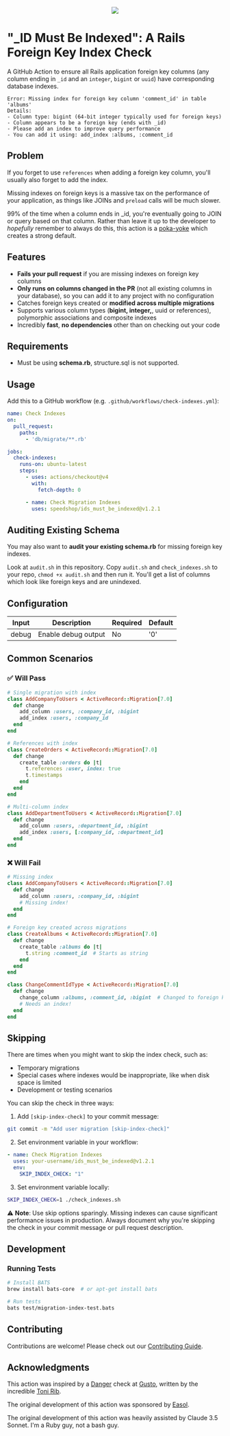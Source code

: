 <p align="center">
  <img src="https://imgur.com/G6Tgzou.png" />
</p>

# "_ID Must Be Indexed": A Rails Foreign Key Index Check

A GitHub Action to ensure all Rails application foreign key columns (any column ending in `_id` and an `integer`, `bigint` or `uuid`) have corresponding database indexes.

```
Error: Missing index for foreign key column 'comment_id' in table 'albums'
Details:
- Column type: bigint (64-bit integer typically used for foreign keys)
- Column appears to be a foreign key (ends with _id)
- Please add an index to improve query performance
- You can add it using: add_index :albums, :comment_id
```

## Problem

If you forget to use `references` when adding a foreign key column, you'll usually also forget to add the index.

Missing indexes on foreign keys is a massive tax on the performance of your application, as things like JOINs and `preload` calls will be much slower.

99% of the time when a column ends in _id, you're eventually going to JOIN or query based on that column. Rather than leave it up to the developer to _hopefully_ remember to always do this, this action is a [poka-yoke](https://en.wikipedia.org/wiki/Poka-yoke) which creates a strong default.

## Features

- **Fails your pull request** if you are missing indexes on foreign key columns
- **Only runs on columns changed in the PR** (not all existing columns in your database), so you can add it to any project with no configuration
- Catches foreign keys created or **modified across multiple migrations**
- Supports various column types (**bigint, integer,**, uuid or references), polymorphic associations and composite indexes
- Incredibly **fast**, **no dependencies** other than on checking out your code

## Requirements

- Must be using **schema.rb**, structure.sql is not supported.

## Usage

Add this to a GitHub workflow (e.g. `.github/workflows/check-indexes.yml`):

```yaml
name: Check Indexes
on:
  pull_request:
    paths:
      - 'db/migrate/**.rb'

jobs:
  check-indexes:
    runs-on: ubuntu-latest
    steps:
      - uses: actions/checkout@v4
        with:
          fetch-depth: 0

      - name: Check Migration Indexes
        uses: speedshop/ids_must_be_indexed@v1.2.1
```

## Auditing Existing Schema

You may also want to **audit your existing schema.rb** for missing foreign key indexes.

Look at `audit.sh` in this repository. Copy `audit.sh` and `check_indexes.sh` to your repo, `chmod +x audit.sh` and then run it. You'll get a list of columns which look like foreign keys and are unindexed.

## Configuration

| Input | Description | Required | Default |
|-------|-------------|----------|---------|
| debug | Enable debug output | No | '0' |

## Common Scenarios

### ✅ Will Pass

```ruby
# Single migration with index
class AddCompanyToUsers < ActiveRecord::Migration[7.0]
  def change
    add_column :users, :company_id, :bigint
    add_index :users, :company_id
  end
end

# References with index
class CreateOrders < ActiveRecord::Migration[7.0]
  def change
    create_table :orders do |t|
      t.references :user, index: true
      t.timestamps
    end
  end
end

# Multi-column index
class AddDepartmentToUsers < ActiveRecord::Migration[7.0]
  def change
    add_column :users, :department_id, :bigint
    add_index :users, [:company_id, :department_id]
  end
end
```

### ❌ Will Fail

```ruby
# Missing index
class AddCompanyToUsers < ActiveRecord::Migration[7.0]
  def change
    add_column :users, :company_id, :bigint
    # Missing index!
  end
end
```

```ruby
# Foreign key created across migrations
class CreateAlbums < ActiveRecord::Migration[7.0]
  def change
    create_table :albums do |t|
      t.string :comment_id  # Starts as string
    end
  end
end

class ChangeCommentIdType < ActiveRecord::Migration[7.0]
  def change
    change_column :albums, :comment_id, :bigint  # Changed to foreign key
    # Needs an index!
  end
end
```

## Skipping

There are times when you might want to skip the index check, such as:
- Temporary migrations
- Special cases where indexes would be inappropriate, like when disk space is limited
- Development or testing scenarios

You can skip the check in three ways:

1. Add `[skip-index-check]` to your commit message:
```bash
git commit -m "Add user migration [skip-index-check]"
```

2. Set environment variable in your workflow:
```yaml
- name: Check Migration Indexes
  uses: your-username/ids_must_be_indexed@v1.2.1
  env:
    SKIP_INDEX_CHECK: "1"
```

3. Set environment variable locally:
```bash
SKIP_INDEX_CHECK=1 ./check_indexes.sh
```

⚠️ **Note**: Use skip options sparingly. Missing indexes can cause significant performance issues in production. Always document why you're skipping the check in your commit message or pull request description.

## Development

### Running Tests

```bash
# Install BATS
brew install bats-core  # or apt-get install bats

# Run tests
bats test/migration-index-test.bats
```

## Contributing

Contributions are welcome! Please check out our [Contributing Guide](CONTRIBUTING.md).

## Acknowledgments

This action was inspired by a [Danger](https://github.com/danger/danger) check at [Gusto](https://github.com/gusto), written by the incredible [Toni Rib](https://github.com/tonirib).

The original development of this action was sponsored by [Easol](https://github.com/easolhq).

The original development of this action was heavily assisted by Claude 3.5 Sonnet. I'm a Ruby guy, not a bash guy.
